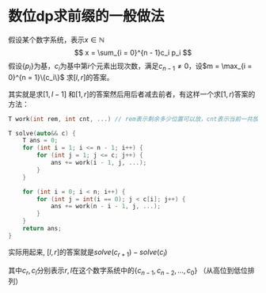 # 数位dp求前缀的一般做法

假设某个数字系统，表示$x \in \mathbb{N}$
$$
x = \sum_{i = 0}^{n - 1}c_i p_i
$$
假设$\{p_i\}$为基，$c_i$为基中第$i$个元素出现次数，满足$c_{n - 1} \neq 0$，设$m = \max_{i = 0}^{n = 1}\{c_i\}$ 求$[l, r]$的答案。



其实就是求$[1, l - 1]$ 和$[1, r]$的答案然后用后者减去前者，有这样一个求$[1, r)$答案的方法：

```cpp
T work(int rem, int cnt, ...) // rem表示剩余多少位置可以放，cnt表示当前一共放的sum{c_i}

T solve(auto&& c) {
    T ans = 0;
    for (int i = 1; i <= n - 1; i++) {
        for (int j = 1; j <= c; j++) {
            ans += work(i - 1, j, ...);
        }
    }

    for (int i = 0; i < n; i++) {
        for (int j = int(i == 0); j < c[i]; j++) {
            ans += work(n - i - 1, j, ...);
        }
    }
    return ans;
}
```

实际用起来, $[l, r]$的答案就是$solve(c_{r + 1}) - solve(c_l)$

其中$c_r, c_l$分别表示$r, l$在这个数字系统中的$\{c_{n - 1}, c_{n - 2}, \dots, c_0\}$ （从高位到低位排列）